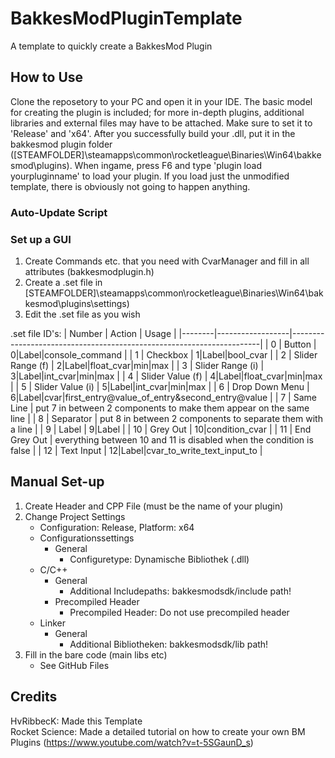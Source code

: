 # BakkesModPluginTemplate
A template to quickly create a BakkesMod Plugin

## How to Use
Clone the reposetory to your PC and open it in your IDE. The basic model for creating the plugin is included; for more in-depth plugins, additional libraries and external files may have to be attached.
Make sure to set it to 'Release' and 'x64'. After you successfully build your .dll, put it in the bakkesmod plugin folder ([STEAMFOLDER]\steamapps\common\rocketleague\Binaries\Win64\bakkesmod\plugins).
When ingame, press F6 and type 'plugin load yourpluginname' to load your plugin. If you load just the unmodified template, there is obviously not going to happen anything.

### Auto-Update Script

### Set up a GUI
1. Create Commands etc. that you need with CvarManager and fill in all attributes (bakkesmodplugin.h)
2. Create a .set file in [STEAMFOLDER]\steamapps\common\rocketleague\Binaries\Win64\bakkesmod\plugins\settings)
3. Edit the .set file as you wish

.set file ID's:
| Number | Action           | Usage                                                                |
|--------|------------------|----------------------------------------------------------------------|
| 0      | Button           | 0\|Label\|console_command                                            |
| 1      | Checkbox         | 1\|Label\|bool_cvar                                                  |
| 2      | Slider Range (f) | 2\|Label\|float_cvar\|min\|max                                       |
| 3      | Slider Range (i) | 3\|Label\|int_cvar\|min\|max                                         |
| 4      | Slider Value (f) | 4\|Label\|float_cvar\|min\|max                                       |
| 5      | Slider Value (i) | 5\|Label\|int_cvar\|min\|max                                         |
| 6      | Drop Down Menu   | 6\|Label\|cvar\|first_entry@value_of_entry&second_entry@value        |
| 7      | Same Line        | put 7 in between 2 components to make them appear on the same line   |
| 8      | Separator        | put 8 in between 2 components to separate them with a line           |
| 9      | Label            | 9\|Label                                                             |
| 10     | Grey Out         | 10\|condition_cvar                                                   |
| 11     | End Grey Out     | everything between 10 and 11 is disabled when the condition is false |
| 12     | Text Input       | 12\|Label\|cvar_to_write_text_input_to                               |

## Manual Set-up
1. Create Header and CPP File (must be the name of your plugin)
2. Change Project Settings
	- Configuration: Release, Platform: x64
	- Configurationssettings
		- General
			- Configuretype: Dynamische Bibliothek (.dll)
	- C/C++
		- General
			- Additional Includepaths: bakkesmodsdk/include path!
		- Precompiled Header
			- Precompiled Header: Do not use precompiled header
	- Linker
		- General
			- Additional Bibliotheken: bakkesmodsdk/lib path!
3. Fill in the bare code (main libs etc)
	- See GitHub Files

## Credits
HvRibbecK: Made this Template\
Rocket Science: Made a detailed tutorial on how to create your own BM Plugins (https://www.youtube.com/watch?v=t-5SGaunD_s)
